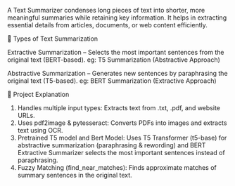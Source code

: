 
A Text Summarizer condenses long pieces of text into shorter, more meaningful summaries while retaining key information. It helps in extracting essential details from articles, documents, or web content efficiently.

🔹 Types of Text Summarization

Extractive Summarization – Selects the most important sentences from the original text (BERT-based).
eg: T5 Summarization (Abstractive Approach)

Abstractive Summarization – Generates new sentences by paraphrasing the original text (T5-based).
eg: BERT Summarization (Extractive Approach)

🔹 Project Explanation

1. Handles multiple input types: Extracts text from .txt, .pdf, and website URLs.
2. Uses pdf2image & pytesseract: Converts PDFs into images and extracts text using OCR.
3. Pretrained T5 model and Bert Model: Uses T5 Transformer (t5-base) for abstractive summarization (paraphrasing & rewording) and BERT Extractive Summarizer selects the most important sentences instead of paraphrasing.
4. Fuzzy Matching (find_near_matches): Finds approximate matches of summary sentences in the original text.
